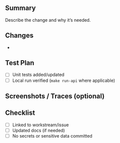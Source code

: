 ## Summary

Describe the change and why it’s needed.

## Changes
- 

## Test Plan
- [ ] Unit tests added/updated
- [ ] Local run verified (`make run-api` where applicable)

## Screenshots / Traces (optional)

## Checklist
- [ ] Linked to workstream/issue
- [ ] Updated docs (if needed)
- [ ] No secrets or sensitive data committed

